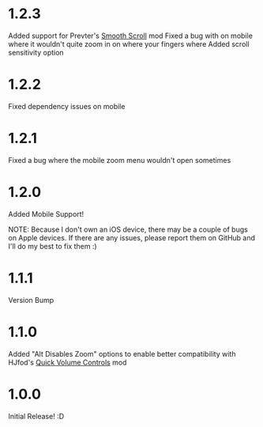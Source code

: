 # 1.2.3
Added support for Prevter's [Smooth Scroll](https://geode-sdk.org/mods/prevter.smooth-scroll) mod
Fixed a bug with on mobile where it wouldn't quite zoom in on where your fingers where
Added scroll sensitivity option

# 1.2.2
Fixed dependency issues on mobile

# 1.2.1
Fixed a bug where the mobile zoom menu wouldn't open sometimes

# 1.2.0
Added Mobile Support!

NOTE: Because I don't own an iOS device, there may be a couple of bugs on Apple devices.
If there are any issues, please report them on GitHub and I'll do my best to fix them :)

# 1.1.1
Version Bump

# 1.1.0
Added "Alt Disables Zoom" options to enable better compatibility with HJfod's [Quick Volume Controls](https://github.com/HJfod/volume-scroll-wheel) mod

# 1.0.0
Initial Release! :D